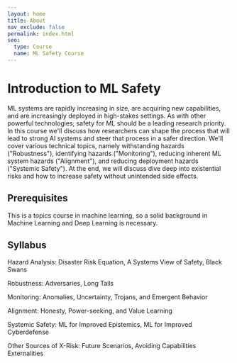 ```yaml
---
layout: home
title: About
nav_exclude: false
permalink: index.html
seo:
  type: Course
  name: ML Safety Course
---
```


# Introduction to ML Safety

ML systems are rapidly increasing in size, are acquiring new capabilities, and are increasingly deployed in high-stakes settings. As with other powerful technologies, safety for ML should be a leading research priority. In this course we'll discuss how researchers can shape the process that will lead to strong AI systems and steer that process in a safer direction. We'll cover various technical topics, namely withstanding hazards ("Robustness"), identifying hazards ("Monitoring"), reducing inherent ML system hazards ("Alignment"), and reducing deployment hazards ("Systemic Safety"). At the end, we will discuss dive deep into existential risks and how to increase safety without unintended side effects.

## Prerequisites
This is a topics course in machine learning, so a solid background in Machine Learning and Deep Learning is necessary.

## Syllabus

Hazard Analysis: Disaster Risk Equation, A Systems View of Safety, Black Swans

Robustness: Adversaries, Long Tails

Monitoring: Anomalies, Uncertainty, Trojans, and Emergent Behavior

Alignment: Honesty, Power-seeking, and Value Learning

Systemic Safety: ML for Improved Epistemics, ML for Improved Cyberdefense

Other Sources of X-Risk: Future Scenarios, Avoiding Capabilities Externalities
